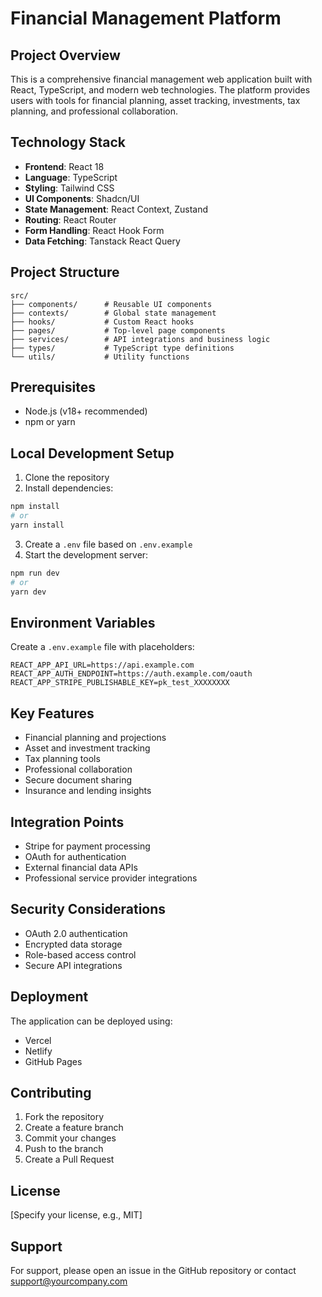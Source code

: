 
# Financial Management Platform

## Project Overview

This is a comprehensive financial management web application built with React, TypeScript, and modern web technologies. The platform provides users with tools for financial planning, asset tracking, investments, tax planning, and professional collaboration.

## Technology Stack

- **Frontend**: React 18
- **Language**: TypeScript
- **Styling**: Tailwind CSS
- **UI Components**: Shadcn/UI
- **State Management**: React Context, Zustand
- **Routing**: React Router
- **Form Handling**: React Hook Form
- **Data Fetching**: Tanstack React Query

## Project Structure

```
src/
├── components/      # Reusable UI components
├── contexts/        # Global state management
├── hooks/           # Custom React hooks
├── pages/           # Top-level page components
├── services/        # API integrations and business logic
├── types/           # TypeScript type definitions
└── utils/           # Utility functions
```

## Prerequisites

- Node.js (v18+ recommended)
- npm or yarn

## Local Development Setup

1. Clone the repository
2. Install dependencies:
```bash
npm install
# or
yarn install
```

3. Create a `.env` file based on `.env.example`
4. Start the development server:
```bash
npm run dev
# or
yarn dev
```

## Environment Variables

Create a `.env.example` file with placeholders:
```
REACT_APP_API_URL=https://api.example.com
REACT_APP_AUTH_ENDPOINT=https://auth.example.com/oauth
REACT_APP_STRIPE_PUBLISHABLE_KEY=pk_test_XXXXXXXX
```

## Key Features

- Financial planning and projections
- Asset and investment tracking
- Tax planning tools
- Professional collaboration
- Secure document sharing
- Insurance and lending insights

## Integration Points

- Stripe for payment processing
- OAuth for authentication
- External financial data APIs
- Professional service provider integrations

## Security Considerations

- OAuth 2.0 authentication
- Encrypted data storage
- Role-based access control
- Secure API integrations

## Deployment

The application can be deployed using:
- Vercel
- Netlify
- GitHub Pages

## Contributing

1. Fork the repository
2. Create a feature branch
3. Commit your changes
4. Push to the branch
5. Create a Pull Request

## License

[Specify your license, e.g., MIT]

## Support

For support, please open an issue in the GitHub repository or contact support@yourcompany.com
